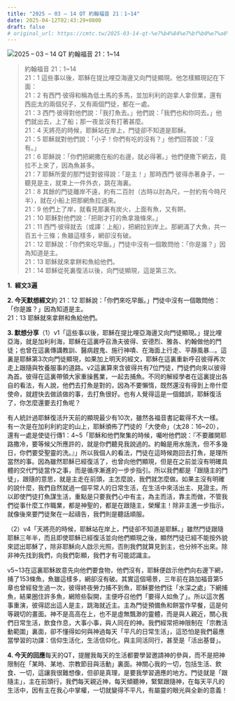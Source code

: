 ```yaml
---
title: "2025 – 03 – 14 QT 約翰福音 21：1~14"
date: 2025-04-12T02:43:29+0800
draft: false
# original_url: https://cmtc.tw/2025-03-14-qt-%e7%b4%84%e7%bf%b0%e7%a6%8f%e9%9f%b3-21%ef%bc%9a114
---
```


![2025 – 03 – 14 QT 約翰福音 21：1~14](/images/qt.jpg  "2025 – 03 – 14 QT 約翰福音 21：1~14")

> 約翰福音 21：1~14  
> 21：1 這些事以後，耶穌在提比哩亞海邊又向門徒顯現。他怎樣顯現記在下面：  
> 21：2 有西門‧彼得和稱為低土馬的多馬，並加利利的迦拿人拿但業，還有西庇太的兩個兒子，又有兩個門徒，都在一處。  
> 21：3 西門‧彼得對他們說：「我打魚去。」他們說：「我們也和你同去。」他們就出去，上了船；那一夜並沒有打著甚麼。  
> 21：4 天將亮的時候，耶穌站在岸上，門徒卻不知道是耶穌。  
> 21：5 耶穌就對他們說：「小子！你們有吃的沒有？」他們回答說：「沒有。」  
> 21：6 耶穌說：「你們把網撒在船的右邊，就必得著。」他們便撒下網去，竟拉不上來了，因為魚甚多。  
> 21：7 耶穌所愛的那門徒對彼得說：「是主！」那時西門‧彼得赤著身子，一聽見是主，就束上一件外衣，跳在海裏。  
> 21：8 其餘的門徒離岸不遠，約有二百肘（古時以肘為尺，一肘約有今時尺半），就在小船上把那網魚拉過來。  
> 21：9 他們上了岸，就看見那裏有炭火，上面有魚，又有餅。  
> 21：10 耶穌對他們說：「把剛才打的魚拿幾條來。」  
> 21：11 西門‧彼得就去（或譯：上船），把網拉到岸上。那網滿了大魚，共一百五十三條；魚雖這樣多，網卻沒有破。  
> 21：12 耶穌說：「你們來吃早飯。」門徒中沒有一個敢問他：「你是誰？」因為知道是主。  
> 21：13 耶穌就來拿餅和魚給他們。  
> 21：14 耶穌從死裏復活以後，向門徒顯現，這是第三次。

**1.  經文3遍**

**2. 今天默想經文**約 21：12 耶穌說：「你們來吃早飯。」門徒中沒有一個敢問他：「你是誰？」因為知道是主。  
21：13 耶穌就來拿餅和魚給他們。

**3. 默想分享**（1）v1「這些事以後，耶穌在提比哩亞海邊又向門徒顯現。」提比哩亞海，就是加利利海，耶穌在這裏呼召漁夫彼得、安德烈、雅各、約翰做他的門徒；也曾在這裏傳講教訓、醫病趕鬼、施行神嘖、在海面上行走、平靜風暴…。這裏是耶穌第3次向門徒顯現，如果加上明天的經文，耶穌在這裏重新呼召彼得再次走上跟隨與牧養服事的道路。v2這裏算來含彼得共有7位門徒，門徒們向來以彼得為首。彼得在這裏帶領大家重操舊業，一起去捕魚。不同的解經學者在這裏提出各自的看法，有人說，他們去打魚是對的，因為不要懶惰，既然還沒有得到上帝什麼使命，就趕快去做該做的事，去打魚很好。也有人覺得這是一個錯誤，耶穌復活了，你怎麼還要去打魚呢？

有人統計過耶穌復活升天前的顯現最少有10次，雖然各福音書記載得不大一樣。有一次是在加利利約定的山上，耶穌頒佈了門徒的「大使命」（太28：16~20），還有一處是使徒行傳1：4~5「耶穌和他們聚集的時候，囑咐他們說：『不要離開耶路撒冷，要等候父所應許的，就是你們聽見我說過的。約翰是用水施洗，但不多幾日，你們要受聖靈的洗。』」所以我個人的看法，門徒在這時候跑回去打魚，是理所當然的事。因為雖然耶穌已經復活了，也曾向他們顯現，但是在之前並沒有明確具體的交代門徒當作之事，而是循序漸進的一步步指引。所以我們都是「跟隨主的門徒」，跟隨的意思，就是主走在前頭，主怎麼說，我們就怎麼做。如果主沒有明確的說什麼，我們自然就過一個平常人的日常生活，在生活中來活出主、見證主。所以即使門徒打魚謀生活，重點是只要我們心中有主，為主而活，靠主而做，不管我們從事什麼工作職業，都是神聖的，都是在跟隨主，榮耀主！除非主進一步指示，就像後來要門徒聚在一起禱告，我們則是聽話順服。

（2）v4「天將亮的時候，耶穌站在岸上，門徒卻不知道是耶穌。」雖然門徒跟隨耶穌三年半，而且即使耶穌已經復活並向他們顯現之後，顯然門徒已經不能按外貌來認出耶穌了，除非耶穌向人啟示光照，否則我們就算見到主，也分辨不出來。除非神先找到我們，向我們彰顯，我們才有可能認識主。

v5~13在這裏耶穌故意先向他們要食物，他們沒有，耶穌便啟示他們向右邊下網，捕了153條魚，魚雖這樣多，網卻沒有破。其實這個場景，三年前在路加福音第5章也曾經發生過一次，彼得終夜勞力捕不到魚，耶穌要他們往「水深之處」下網捕魚，結果圈住許多魚，網險些裂開，主便呼召他們「要得人如魚了」。所以這次舊事重演，彼得認出這人是主，跳海就近主。主為門徒預備魚和餅當作早餐，這是何等親切的畫面。神不是高高在上，也不是虛無飄渺的靈體，而是與人親近，關心我們日常生活，飲食作息，大事小事，與人同在的神。我們經常把神限制在「宗教活動範圍」裏面，卻不懂得如何與神過每天「平凡的日常生活」，這恐怕是我們最應當學習的功課：信仰生活化，生活信仰化，與主同活同行，甚至是「活出基督」。

**4. 今天的回應**每天的QT，提醒我每天的生活都要學習邀請神的參與，而不是把神限制在「某時、某地、宗教節目與活動」裏面。神關心我的一切，包括生活、飲食、一切，這讓我很難想像，但卻是真理，是要我學習適應的地方。門徒就是「跟隨主」，主在前頭行，我們每天親近神，每天傾聽神，緊緊跟隨神，在每天平凡的生活中，因有主在我心中掌權，一切就變得不平凡，有屬靈的眼光與全新的意義！